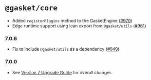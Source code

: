 # `@gasket/core`

- Added `registerPlugins` method to the GasketEngine ([#970])
- Edge runtime support using lean export from `@gasket/utils` ([#961])

### 7.0.6

- Fix to include `@gasket/utils` as a dependency ([#949])

### 7.0.0

- See [Version 7 Upgrade Guide] for overall changes


[Version 7 Upgrade Guide]: /docs/upgrade-to-7.md

[#949]: https://github.com/godaddy/gasket/pull/949
[#961]: https://github.com/godaddy/gasket/pull/961
[#970]: https://github.com/godaddy/gasket/pull/970
